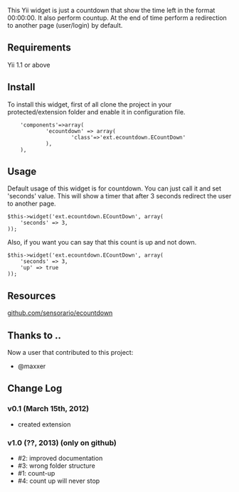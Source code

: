 This Yii widget is just a countdown that show the time left in the format 00:00:00. It also perform countup. At the end of time perform a redirection to another page (user/login) by default.

## Requirements

Yii 1.1 or above

## Install

To install this widget, first of all clone the project in your protected/extension folder and enable it in configuration file.

        'components'=>array(
                'ecountdown' => array(
                        'class'=>'ext.ecountdown.ECountDown'
                ),
        ),

## Usage

Default usage of this widget is for countdown. You can just call it and set 'seconds' value. This will show a timer that after 3 seconds redirect the user to another page.

    $this->widget('ext.ecountdown.ECountDown', array(
        'seconds' => 3,
    ));

Also, if you want you can say that this count is up and not down.

    $this->widget('ext.ecountdown.ECountDown', array(
        'seconds' => 3,
        'up' => true
    ));

## Resources

[github.com/sensorario/ecountdown](https://github.com/sensorario/ecountdown "github repository")

## Thanks to ..

Now a user that contributed to this project:

 - @maxxer

## Change Log

### v0.1 (March 15th, 2012)

 - created extension

### v1.0 (??, 2013) (only on github)
 
- #2: improved documentation
- #3: wrong folder structure
- #1: count-up
- #4: count up will never stop
